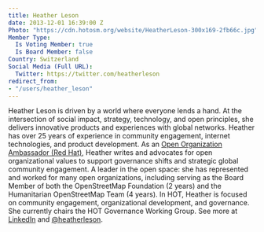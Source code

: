 ```yaml
---
title: Heather Leson
date: 2013-12-01 16:39:00 Z
Photo: "https://cdn.hotosm.org/website/HeatherLeson-300x169-2fb66c.jpg"
Member Type:
  Is Voting Member: true
  Is Board Member: false
Country: Switzerland
Social Media (Full URL):
  Twitter: https://twitter.com/heatherleson
redirect_from:
- "/users/heather_leson"
---
```


Heather Leson is driven by a world where everyone lends a hand. At the intersection of social impact, strategy, technology, and open principles, she delivers innovative products and experiences with global networks.  Heather has over 25 years of experience in community engagement, internet technologies, and product development.  As an [Open Organization Ambassador (Red Hat)](http://theopenorganization.org/), Heather writes and advocates for open organizational values to support governance shifts and strategic global community engagement. A leader in the open space: she has represented and worked for many open organizations, including serving as the Board Member of both the OpenStreetMap Foundation (2 years) and the Humanitarian OpenStreetMap Team (4 years).   In HOT, Heather is focused on community engagement, organizational development, and governance.  She currently chairs the HOT Governance Working Group. See more at [LinkedIn](https://www.linkedin.com/in/heatherleson/) and [@heatherleson](https://twitter.com/heatherleson).